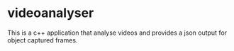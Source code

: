 # videoanalyser
This is a c++ application that analyse videos and provides a json output for object captured frames.

